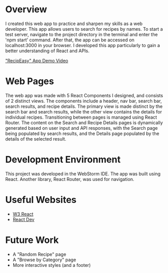 # Overview

I created this web app to practice and sharpen my skills as a web developer. This app allows users to search for recipes
by names. To start a test server, navigate to the project directory in the terminal and enter the 'npm start' command.
After that, the app can be accessed on localhost:3000 in your browser. I developed this app particularly to gain a
better understanding of React and APIs.

["RecipEasy" App Demo Video](https://youtu.be/06h8xc1CoW0)

# Web Pages

The web app was made with 5 React Components I designed, and consists of 2 distinct views. The components include a
header, nav bar, search bar, search results, and recipe details. The primary view is made distinct by the search bar and
search results, while the other view contains the details for individual recipes. Transitioning between pages is managed
using React Router. The content on the Search and Recipe Details pages is dynamically generated based on user input and
API responses, with the Search page being populated by search results, and the Details page populated by the details of
the selected result.

# Development Environment

This project was developed in the WebStorm IDE. The app was built using React. Another library, React Router, was used
for navigation.

# Useful Websites

* [W3 React](https://www.w3schools.com/react/default.asp)
* [React Dev](https://react.dev/reference/react)

# Future Work

* A "Random Recipe" page
* A "Browse by Category" page
* More interactive styles (and a footer)


